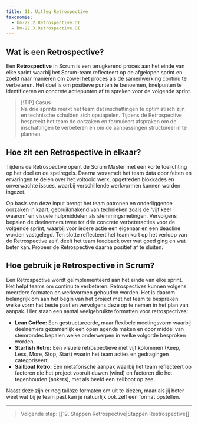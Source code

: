 ```yaml
---
title: 11. Uitleg Retrospective
taxonomie:
  - bm-22.2.Retrospective.OI
  - bm-22.3.Retrospective.OI
---
```


## Wat is een Retrospective?
Een **Retrospective** in Scrum is een terugkerend proces aan het einde van elke sprint waarbij het Scrum-team reflecteert op de afgelopen sprint en zoekt naar manieren om zowel het proces als de samenwerking continu te verbeteren. Het doel is om positieve punten te benoemen, knelpunten te identificeren en concrete actiepunten af te spreken voor de volgende sprint.

> [!TIP] Casus  
> Na drie sprints merkt het team dat inschattingen te optimistisch zijn en technische schulden zich opstapelen. Tijdens de Retrospective bespreekt het team de oorzaken en formuleert afspraken om de inschattingen te verbeteren en om de aanpassingen structureel in te plannen.

## Hoe zit een Retrospective in elkaar?
Tijdens de Retrospective opent de Scrum Master met een korte toelichting op het doel en de spelregels. Daarna verzamelt het team data door feiten en ervaringen te delen over het voltooid werk, opgetreden blokkades en onverwachte issues, waarbij verschillende  werkvormen kunnen worden ingezet. 

Op basis van deze input brengt het team patronen en onderliggende oorzaken in kaart, gebruikmakend van technieken zoals de ‘vijf keer waarom’ en visuele hulpmiddelen als stemmingsmetingen. Vervolgens bepalen de deelnemers twee tot drie concrete verbeteracties voor de volgende sprint, waarbij voor iedere actie een eigenaar en een deadline worden vastgelegd. Ten slotte reflecteert het team kort op het verloop van de Retrospective zelf, deelt het team feedback over wat goed ging en wat beter kan. Probeer de Retrospective daarna positief af te sluiten.

## Hoe gebruik je Retrospective in Scrum?

Een Retrospective wordt geïmplementeerd aan het einde van elke sprint. Het helpt teams om continu te verbeteren. Retrospectives kunnen volgens meerdere formaten en werkvormen gehouden worden. Het is daarom belangrijk om aan het begin van het project met het team te bespreken welke vorm het beste past en vervolgens deze op te nemen in het plan van aanpak. Hier staan een aantal veelgebruikte formatten voor retrospectives:

- **Lean Coffee:** Een gestructureerde, maar flexibele meetingsvorm waarbij deelnemers gezamenlijk een open agenda maken en door middel van stemrondes bepalen welke onderwerpen in welke volgorde besproken worden.
- **Starfish Retro:** Een visuele retrospectieve met vijf kolommen (Keep, Less, More, Stop, Start) waarin het team acties en gedragingen categoriseert.
- **Sailboat Retro:** Een metaforische aanpak waarbij het team reflecteert op factoren die het project vooruit duwen (wind) en factoren die het tegenhouden (ankers), met als beeld een zeilboot op zee.

Naast deze zijn er nog talloze formaten om uit te kiezen, maar als jij beter weet wat bij je team past kan je natuurlijk ook zelf een format opstellen.

---

> Volgende stap: [[12. Stappen Retrospective|Stappen Restrospective]]